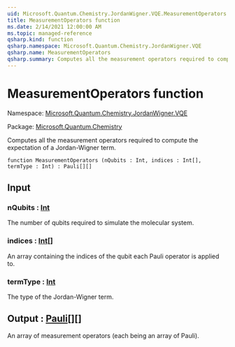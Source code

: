 ```yaml
---
uid: Microsoft.Quantum.Chemistry.JordanWigner.VQE.MeasurementOperators
title: MeasurementOperators function
ms.date: 2/14/2021 12:00:00 AM
ms.topic: managed-reference
qsharp.kind: function
qsharp.namespace: Microsoft.Quantum.Chemistry.JordanWigner.VQE
qsharp.name: MeasurementOperators
qsharp.summary: Computes all the measurement operators required to compute the expectation of a Jordan-Wigner term.
---
```


# MeasurementOperators function

Namespace: [Microsoft.Quantum.Chemistry.JordanWigner.VQE](xref:Microsoft.Quantum.Chemistry.JordanWigner.VQE)

Package: [Microsoft.Quantum.Chemistry](https://nuget.org/packages/Microsoft.Quantum.Chemistry)


Computes all the measurement operators required to compute the expectation of a Jordan-Wigner term.

```qsharp
function MeasurementOperators (nQubits : Int, indices : Int[], termType : Int) : Pauli[][]
```


## Input

### nQubits : [Int](xref:microsoft.quantum.lang-ref.int)

The number of qubits required to simulate the molecular system.


### indices : [Int](xref:microsoft.quantum.lang-ref.int)[]

An array containing the indices of the qubit each Pauli operator is applied to.


### termType : [Int](xref:microsoft.quantum.lang-ref.int)

The type of the Jordan-Wigner term.



## Output : [Pauli](xref:microsoft.quantum.lang-ref.pauli)[][]

An array of measurement operators (each being an array of Pauli).